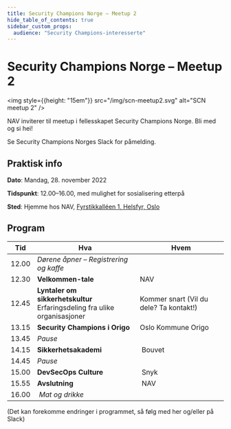 ```yaml
---
title: Security Champions Norge – Meetup 2
hide_table_of_contents: true
sidebar_custom_props:
  audience: "Security Champions-interesserte"
---
```


# Security Champions Norge – Meetup 2

<img style={{height: "15em"}} src="/img/scn-meetup2.svg" alt="SCN meetup 2" />

NAV inviterer til meetup i fellesskapet Security Champions Norge. Bli med og si hei!

Se Security Champions Norges Slack for påmelding.

## Praktisk info

**Dato**: Mandag, 28. november 2022

**Tidspunkt**: 12.00–16.00, med mulighet for sosialisering etterpå

**Sted**: Hjemme hos NAV, [Fyrstikkalléen 1, Helsfyr, Oslo](https://goo.gl/maps/QbpE3fzk6DpVSBaV9)

## Program

| Tid   | Hva                                                                            |  Hvem                                   |
| ----- | ------------------------------------------------------------------------------ | --------------------------------------- |
| 12.00 | _Dørene åpner – Registrering og kaffe_                                         |                                         |
| 12.30 | **Velkommen-tale**                                                             | NAV                                     |
| 12.45 | **Lyntaler om sikkerhetskultur**<br />Erfaringsdeling fra ulike organisasjoner | Kommer snart (Vil du dele? Ta kontakt!) |
| 13.15 | **Security Champions i Origo**                                                 | Oslo Kommune Origo                      |
| 13.45 | _Pause_                                                                        |                                         |
| 14.15 | **Sikkerhetsakademi**                                                          |  Bouvet                                 |
| 14.45 | _Pause_                                                                        |                                         |
| 15.00 | **DevSecOps Culture**                                                          |  Snyk                                   |
| 15.55 | **Avslutning**                                                                 |  NAV                                    |
| 16.00 |  *Mat og drikke*                                                               |                                         |

(Det kan forekomme endringer i programmet, så følg med her og/eller på Slack)
